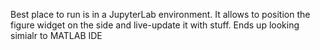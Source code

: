 Best place to run is in a JupyterLab environment. It allows to position the figure widget on the side and live-update it with stuff. Ends up looking simialr to MATLAB IDE


